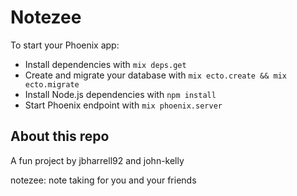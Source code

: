 # Notezee

To start your Phoenix app:

  * Install dependencies with `mix deps.get`
  * Create and migrate your database with `mix ecto.create && mix ecto.migrate`
  * Install Node.js dependencies with `npm install`
  * Start Phoenix endpoint with `mix phoenix.server`

## About this repo

A fun project by jbharrell92 and john-kelly

notezee: note taking for you and your friends
